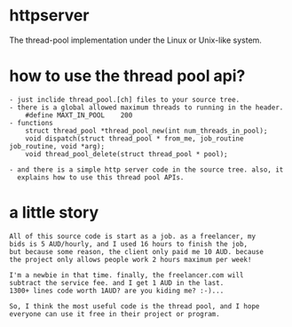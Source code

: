 # httpserver
The thread-pool implementation under the Linux or Unix-like system.

# how to use the thread pool api?
	- just inclide thread_pool.[ch] files to your source tree.
	- there is a global allowed maximum threads to running in the header.
		#define MAXT_IN_POOL	200
	- functions
		struct thread_pool *thread_pool_new(int num_threads_in_pool);
		void dispatch(struct thread_pool * from_me, job_routine job_routine, void *arg);
		void thread_pool_delete(struct thread_pool * pool);

	- and there is a simple http server code in the source tree. also, it
	  explains how to use this thread pool APIs.

# a little story
	All of this source code is start as a job. as a freelancer, my
	bids is 5 AUD/hourly, and I used 16 hours to finish the job,
	but because some reason, the client only paid me 10 AUD. because
	the project only allows people work 2 hours maximum per week!
	
	I'm a newbie in that time. finally, the freelancer.com will
	subtract the service fee. and I get 1 AUD in the last.
	1300+ lines code worth 1AUD? are you kiding me? :-)...
	
	So, I think the most useful code is the thread pool, and I hope
	everyone can use it free in their project or program.
